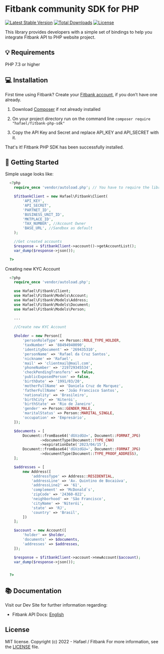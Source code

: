 # Fitbank community SDK for PHP

[![Latest Stable Version](https://poser.pugx.org/hafael/fitbank-php-sdk/v/main)](https://packagist.org/packages/hafael/fitbank-php-sdk)
[![Total Downloads](https://poser.pugx.org/hafael/fitbank-php-sdk/downloads)](https://packagist.org/packages/hafael/fitbank-php-sdk)
[![License](https://poser.pugx.org/hafael/fitbank-php-sdk/license)](https://packagist.org/packages/hafael/fitbank-php-sdk)

This library provides developers with a simple set of bindings to help you integrate Fitbank API to PHP website project.

## 💡 Requirements

PHP 7.3 or higher

## 💻 Installation 

First time using Fitbank? Create your [Fitbank account](https://www.fitbank.com), if you don’t have one already.

1. Download [Composer](https://getcomposer.org/doc/00-intro.md) if not already installed

2. On your project directory run on the command line
`composer require "hafael/fitbank-php-sdk"`

3. Copy the API Key and Secret and replace API_KEY and API_SECRET with it.

That's it! Fitbank PHP SDK has been successfully installed.

## 🌟 Getting Started
  
  Simple usage looks like:
  
```php
  <?php
    require_once 'vendor/autoload.php'; // You have to require the library from your Composer vendor folder

    $fitbankClient = new Hafael\Fitbank\Client(
        'API_KEY', 
        'API_SECRET', 
        'PARTNET_ID', 
        'BUSINESS_UNIT_ID',
        'MKTPLACE_ID',
        'TAX_NUMBER', //Account Owner
        'BASE_URL', //Sandbox as default
    );

    //Get created accounts
    $response = $fitbankClient->account()->getAccountList();
    var_dump($response->json());

  ?>
```


Creating new KYC Account

```php
  <?php
    require_once 'vendor/autoload.php';

    use Hafael\Fitbank\Client;
    use Hafael\Fitbank\Models\Account;
    use Hafael\Fitbank\Models\Address;
    use Hafael\Fitbank\Models\Document;
    use Hafael\Fitbank\Models\Person;

    ...

    //Create new KYC Account
    
    $holder = new Person([
        'personRoleType' => Person::ROLE_TYPE_HOLDER,
        'taxNumber' => '88494940090',
        'identityDocument' => '269435310',
        'personName' => 'Rafael da Cruz Santos',
        'nickname' => 'Rafael',
        'mail' => 'clientmail@mail.com',
        'phoneNumber' => '219729345534',
        'checkPendingTransfers' => false,
        'publicExposedPerson' => false,
        'birthDate' => '1991/03/20',
        'motherFullName' => 'Daniela Cruz de Marquez',
        'fatherFullName' => 'João Francisco Santos',
        'nationality' => 'Brasileiro',
        'birthCity' => 'Niterói',
        'birthState' => 'Rio de Janeiro',
        'gender' => Person::GENDER_MALE,
        'maritalStatus' => Person::MARITAL_SINGLE,
        'occupation' => 'Empresário',
    ]);

    $documents = [
        Document::fromBase64('dGVzdGU=', Document::FORMAT_JPG)
                ->documentType(Document::TYPE_CNH)
                ->expirationDate('2023/04/15'),
        Document::fromBase64('dGVzdGU=', Document::FORMAT_JPG)
                ->documentType(Document::TYPE_PROOF_ADDRESS),
    ];

    $addresses = [
        new Address([
            'addressType' => Address::RESIDENTIAL,
            'addressLine' => 'Av. Quintino de Bocaiúva',
            'addressLine2' => '61',
            'complement' => 'McDonald`s',
            'zipCode' => '24360-022',
            'neighborhood' => 'São Francisco',
            'cityName' => 'Niterói',
            'state' => 'RJ',
            'country' => 'Brasil',
        ])
    ];

    $account = new Account([
        'holder' => $holder,
        'documents' => $documents,
        'addresses' => $addresses,
    ]);

    $response = $fitbankClient->account->newAccount($account);
    var_dump($response->json());


  ?>
```

## 📚 Documentation 

Visit our Dev Site for further information regarding:
 - Fitbank API Docs: [English](https://dev.fitbank.com.br/docs)


## License 

MIT license. Copyright (c) 2022 - Hafael / Fitbank
For more information, see the [LICENSE](https://github.com/hafael/fitbank-php-sdk/blob/main/LICENSE) file.